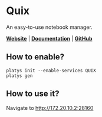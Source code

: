 # Quix

An easy-to-use notebook manager.

**[Website](https://wix.github.io/quix/)** | **[Documentation](https://wix.github.io/quix/docs/installation)** | **[GitHub](https://github.com/wix/quix)**

## How to enable?

```
platys init --enable-services QUIX
platys gen
```

## How to use it?

Navigate to <http://172.20.10.2:28160>